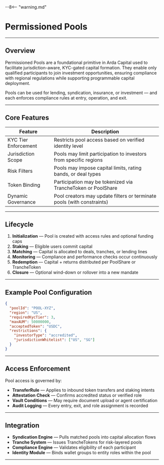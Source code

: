 --8<-- "warning.md"

# Permissioned Pools

---

## Overview

Permissioned Pools are a foundational primitive in Arda Capital used to facilitate jurisdiction-aware, KYC-gated capital formation. They enable only qualified participants to join investment opportunities, ensuring compliance with regional regulations while supporting programmable capital deployment.

Pools can be used for lending, syndication, insurance, or investment — and each enforces compliance rules at entry, operation, and exit.

---

## Core Features

| Feature | Description |
|---------|-------------|
| KYC Tier Enforcement | Restricts pool access based on verified identity level |
| Jurisdiction Scope | Pools may limit participation to investors from specific regions |
| Risk Filters | Pools may impose capital limits, rating bands, or deal types |
| Token Binding | Participation may be tokenized via TrancheToken or PoolShare |
| Dynamic Governance | Pool creators may update filters or terminate pools (with constraints) |

---

## Lifecycle

1. **Initialization** — Pool is created with access rules and optional funding caps
2. **Staking** — Eligible users commit capital
3. **Matching** — Capital is allocated to deals, tranches, or lending lines
4. **Monitoring** — Compliance and performance checks occur continuously
5. **Redemption** — Capital + returns distributed per PoolShare or TrancheToken
6. **Closure** — Optional wind-down or rollover into a new mandate

---

## Example Pool Configuration

```json
{
  "poolId": "POOL-XYZ",
  "region": "US",
  "requiredKycTier": 3,
  "maxAUM": 50000000,
  "acceptedToken": "USDC",
  "restrictions": {
    "investorType": "accredited",
    "jurisdictionWhitelist": ["US", "SG"]
  }
}
```

---

## Access Enforcement

Pool access is governed by:

- **TransferRule** — Applies to inbound token transfers and staking intents
- **Attestation Check** — Confirms accredited status or verified role
- **Vault Conditions** — May require document upload or agent certification
- **Audit Logging** — Every entry, exit, and role assignment is recorded

---

## Integration

- **Syndication Engine** — Pulls matched pools into capital allocation flows
- **Tranche System** — Issues TrancheTokens for risk-layered pools
- **Compliance Engine** — Validates eligibility of each participant
- **Identity Module** — Binds wallet groups to entity roles within the pool

---
